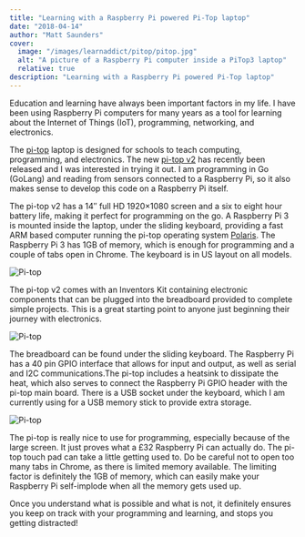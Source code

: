 ```yaml
---
title: "Learning with a Raspberry Pi powered Pi-Top laptop"
date: "2018-04-14"
author: "Matt Saunders"
cover: 
  image: "/images/learnaddict/pitop/pitop.jpg"
  alt: "A picture of a Raspberry Pi computer inside a PiTop3 laptop"
  relative: true
description: "Learning with a Raspberry Pi powered Pi-Top laptop"
---
```


Education and learning have always been important factors in my life. I have been using Raspberry Pi computers for many years as a tool for learning about the Internet of Things (IoT), programming, networking, and electronics.

The [pi-top](https://pi-top.com/) laptop is designed for schools to teach computing, programming, and electronics. The new [pi-top v2](https://pi-top.com/products/pi-top) has recently been released and I was interested in trying it out. I am programming in Go (GoLang) and reading from sensors connected to a Raspberry Pi, so it also makes sense to develop this code on a Raspberry Pi itself.

The pi-top v2 has a 14″ full HD 1920×1080 screen and a six to eight hour battery life, making it perfect for programming on the go. A Raspberry Pi 3 is mounted inside the laptop, under the sliding keyboard, providing a fast ARM based computer running the pi-top operating system [Polaris](https://pi-top.com/products#software). The Raspberry Pi 3 has 1GB of memory, which is enough for programming and a couple of tabs open in Chrome. The keyboard is in US layout on all models.

![Pi-top](/images/learnaddict/pitop/pitop2.jpg)

The pi-top v2 comes with an Inventors Kit containing electronic components that can be plugged into the breadboard provided to complete simple projects. This is a great starting point to anyone just beginning their journey with electronics.

![Pi-top](/images/learnaddict/pitop/pitop3.jpg)

The breadboard can be found under the sliding keyboard. The Raspberry Pi has a 40 pin GPIO interface that allows for input and output, as well as serial and I2C communications.The pi-top includes a heatsink to dissipate the heat, which also serves to connect the Raspberry Pi GPIO header with the pi-top main board.  There is a USB socket under the keyboard, which I am currently using for a USB memory stick to provide extra storage.

![Pi-top](/images/learnaddict/pitop/pitop4.jpg) 

The pi-top is really nice to use for programming, especially because of the large screen. It just proves what a £32 Raspberry Pi can actually do. The pi-top touch pad can take a little getting used to. Do be careful not to open too many tabs in Chrome, as there is limited memory available. The limiting factor is definitely the 1GB of memory, which can easily make your Raspberry Pi self-implode when all the memory gets used up.

Once you understand what is possible and what is not, it definitely ensures you keep on track with your programming and learning, and stops you getting distracted!
